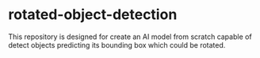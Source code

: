 # rotated-object-detection
This repository is designed for create an AI model from scratch capable of detect objects predicting its bounding box which could be rotated.
